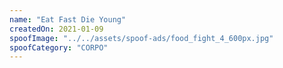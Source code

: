 ```yaml
---
name: "Eat Fast Die Young"
createdOn: 2021-01-09
spoofImage: "../../assets/spoof-ads/food_fight_4_600px.jpg"
spoofCategory: "CORPO"
---
```

